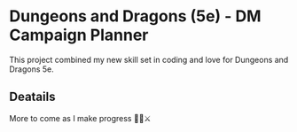 # Dungeons and Dragons (5e) - DM Campaign Planner

This project combined my new skill set in coding and love for Dungeons and Dragons 5e.

## Deatails

More to come as I make progress 🧙🐉⚔️
